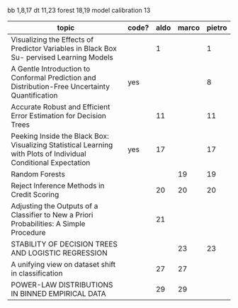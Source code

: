 bb 1,8,17
dt 11,23
forest 18,19
model calibration 13


| topic                                                                                                           | code? | aldo | marco | pietro |
| --------------------------------------------------------------------------------------------------------------- | ----- | ---- | ----- | ------ |
| Visualizing the Effects of Predictor Variables in Black Box Su- pervised Learning Models                        |       | 1    |       | 1      |
| A Gentle Introduction to Conformal Prediction and Distribution-Free Uncertainty Quantification                  | yes   |      |       | 8      |
| Accurate Robust and Efficient Error Estimation for Decision Trees                                               |       | 11   |       | 11     |
| Peeking Inside the Black Box: Visualizing Statistical Learning with Plots of Individual Conditional Expectation | yes   | 17   |       | 17     |
| Random Forests                                                                                                  |       |      | 19    | 19     |
| Reject Inference Methods in Credit Scoring                                                                      |       | 20   | 20    | 20     |
| Adjusting the Outputs of a Classifier to New a Priori Probabilities: A Simple Procedure                         |       | 21   |       |        |
| STABILITY OF DECISION TREES AND LOGISTIC REGRESSION                                                             |       |      | 23    | 23     |
| A unifying view on dataset shift in classification                                                              |       | 27   | 27    |        |
| POWER-LAW DISTRIBUTIONS IN BINNED EMPIRICAL DATA                                                                |       | 29   | 29    |        |


